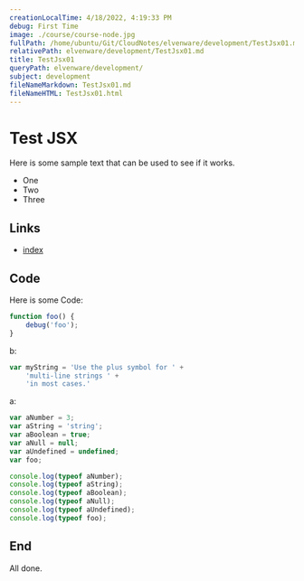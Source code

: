 ```yaml
---
creationLocalTime: 4/18/2022, 4:19:33 PM
debug: First Time
image: ./course/course-node.jpg
fullPath: /home/ubuntu/Git/CloudNotes/elvenware/development/TestJsx01.md
relativePath: elvenware/development/TestJsx01.md
title: TestJsx01
queryPath: elvenware/development/
subject: development
fileNameMarkdown: TestJsx01.md
fileNameHTML: TestJsx01.html
---
```



<!-- toc -->
<!-- tocstop -->

# Test JSX

Here is some sample text that can be used to see if it works.

- One
- Two
- Three

## Links

- [index](index.html)

## Code

Here is some Code:

```javascript
function foo() {
    debug('foo');
}
```

b:

```javascript
var myString = 'Use the plus symbol for ' +
    'multi-line strings ' +
    'in most cases.'
```

a:

```javascript
var aNumber = 3;
var aString = 'string';
var aBoolean = true;
var aNull = null;
var aUndefined = undefined;
var foo;

console.log(typeof aNumber);
console.log(typeof aString);
console.log(typeof aBoolean);
console.log(typeof aNull);
console.log(typeof aUndefined);
console.log(typeof foo);
```

## End

All done.
